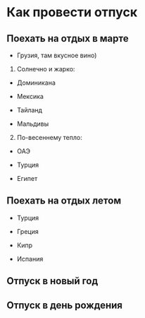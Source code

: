 # Как провести отпуск

## Поехать на отдых в марте

* Грузия, там вкусное вино)
1. Солнечно и жарко:

* Доминикана

* Мексика

* Тайланд

* Мальдивы

2. По-весеннему тепло:

* ОАЭ

* Турция

* Египет

## Поехать на отдых летом

* Турция

* Греция

* Кипр

* Испания

## Отпуск в новый год

## Отпуск в день рождения